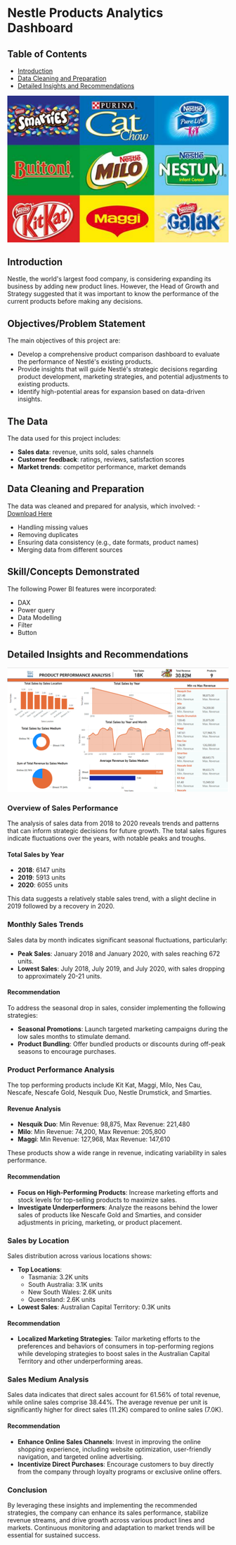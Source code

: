 # Nestle Products Analytics Dashboard

## Table of Contents

- [Introduction](#introduction)
- [Data Cleaning and Preparation](#data-cleaning-and-preparation)
- [Detailed Insights and Recommendations](#detailed-insights-and-recommendations)
  

![](Nestle_product2.png)

## Introduction
Nestle, the world's largest food company, is considering expanding its business by adding new product lines. However, the Head of Growth and Strategy suggested that it was important to know the performance of the current products before making any decisions.

## Objectives/Problem Statement
The main objectives of this project are:
- Develop a comprehensive product comparison dashboard to evaluate the performance of Nestlé's existing products.
- Provide insights that will guide Nestlé's strategic decisions regarding product development, marketing strategies, and potential adjustments to existing products.
- Identify high-potential areas for expansion based on data-driven insights.

## The Data

The data used for this project includes:
- **Sales data**: revenue, units sold, sales channels
- **Customer feedback**: ratings, reviews, satisfaction scores
- **Market trends**: competitor performance, market demands

## Data Cleaning and Preparation

The data was cleaned and prepared for analysis, which involved:
  -[Download Here](https://docs.google.com/spreadsheets/d/1QopHCVPxv8IUoPIvOTjJzJ7t9xJXGxfV/edit?usp=sharing&ouid=107983779059296754863&rtpof=true&sd=true)
- Handling missing values
- Removing duplicates
- Ensuring data consistency (e.g., date formats, product names)
- Merging data from different sources

## Skill/Concepts Demonstrated 
The following Power BI features were incorporated: 
- DAX
- Power query
- Data Modelling
- Filter
- Button


## Detailed Insights and Recommendations

![](dashboard.png)

### Overview of Sales Performance

The analysis of sales data from 2018 to 2020 reveals trends and patterns that can inform strategic decisions for future growth. The total sales figures indicate fluctuations over the years, with notable peaks and troughs.

#### Total Sales by Year
- **2018**: 6147 units
- **2019**: 5913 units
- **2020**: 6055 units

This data suggests a relatively stable sales trend, with a slight decline in 2019 followed by a recovery in 2020.

### Monthly Sales Trends
Sales data by month indicates significant seasonal fluctuations, particularly:

- **Peak Sales**: January 2018 and January 2020, with sales reaching 672 units.
- **Lowest Sales**: July 2018, July 2019, and July 2020, with sales dropping to approximately 20-21 units.

#### Recommendation
To address the seasonal drop in sales, consider implementing the following strategies:

- **Seasonal Promotions**: Launch targeted marketing campaigns during the low sales months to stimulate demand.
- **Product Bundling**: Offer bundled products or discounts during off-peak seasons to encourage purchases.

### Product Performance Analysis
The top performing products include Kit Kat, Maggi, Milo, Nes Cau, Nescafe, Nescafe Gold, Nesquik Duo, Nestle Drumstick, and Smarties. 

#### Revenue Analysis
- **Nesquik Duo**: Min Revenue: 98,875, Max Revenue: 221,480
- **Milo**: Min Revenue: 74,200, Max Revenue: 205,800
- **Maggi**: Min Revenue: 127,968, Max Revenue: 147,610

These products show a wide range in revenue, indicating variability in sales performance.

#### Recommendation
- **Focus on High-Performing Products**: Increase marketing efforts and stock levels for top-selling products to maximize sales.
- **Investigate Underperformers**: Analyze the reasons behind the lower sales of products like Nescafe Gold and Smarties, and consider adjustments in pricing, marketing, or product placement.

### Sales by Location
Sales distribution across various locations shows:

- **Top Locations**: 
  - Tasmania: 3.2K units
  - South Australia: 3.1K units
  - New South Wales: 2.6K units
  - Queensland: 2.6K units
- **Lowest Sales**: Australian Capital Territory: 0.3K units

#### Recommendation
- **Localized Marketing Strategies**: Tailor marketing efforts to the preferences and behaviors of consumers in top-performing regions while developing strategies to boost sales in the Australian Capital Territory and other underperforming areas.

### Sales Medium Analysis
Sales data indicates that direct sales account for 61.56% of total revenue, while online sales comprise 38.44%. The average revenue per unit is significantly higher for direct sales (11.2K) compared to online sales (7.0K).

#### Recommendation
- **Enhance Online Sales Channels**: Invest in improving the online shopping experience, including website optimization, user-friendly navigation, and targeted online advertising.
- **Incentivize Direct Purchases**: Encourage customers to buy directly from the company through loyalty programs or exclusive online offers.

### Conclusion
By leveraging these insights and implementing the recommended strategies, the company can enhance its sales performance, stabilize revenue streams, and drive growth across various product lines and markets. Continuous monitoring and adaptation to market trends will be essential for sustained success.
